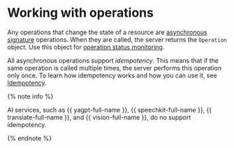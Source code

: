 # Working with operations

Any operations that change the state of a resource are [asynchronous signature](async.md) operations. When they are called, the server returns the `Operation` object. Use this object for [operation status monitoring](operation.md#monitoring).

All asynchronous operations support _idempotency_. This means that if the same operation is called multiple times, the server performs this operation only once. To learn how idempotency works and how you can use it, see [Idempotency](idempotency.md).


{% note info %}

AI services, such as {{ yagpt-full-name }}, {{ speechkit-full-name }}, {{ translate-full-name }}, and {{ vision-full-name }}, do no support idempotency.

{% endnote %}

